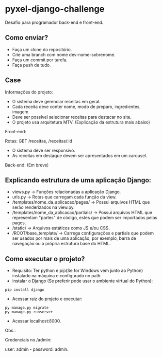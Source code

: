 # pyxel-django-challenge

Desafio para programador back-end e front-end.

## Como enviar?

- Faça um clone do repositório.
- Crie uma branch com nome dev-nome-sobrenome.
- Faça um commit por tarefa.
- Faça push de tudo.

## Case

Informações do projeto:

- O sistema deve gerenciar receitas em geral.
- Cada receita deve conter nome, modo de preparo, ingredientes, imagem.
- Deve ser possível selecionar receitas para destacar no site.
- O projeto usa arquitetura MTV. (Explicação da estrutura mais abaixo)

Front-end:

Rotas: GET /receitas, /receitas/:id

- O sistema deve ser responsivo.
- As receitas em destaque devem ser apresentados em um carousel.

Back-end: (Em breve)

## Explicando estrutura de uma aplicação Django:

- views.py -> Funções relacionadas a aplicação Django.
- urls.py -> Rotas que carregam cada função da view.
- /templates/nome_da_aplicacao/pages/ -> Possui arquivos HTML que serão renderizados na view.py.
- /templates/nome_da_aplicacao/partials/ -> Possui arquivos HTML que representam "partes" de código, estes que podem ser importados pelas pages.
- /static/ -> Arquivos estáticos como JS e/ou CSS.
- /ROOT/base_template/ -> Carrega configurações e partials que podem ser usados por mais de uma aplicação, por exemplo, barra de navegação ou a própria estrutura base do HTML.

## Como executar o projeto?

- Requisito: Ter python e pip(Se for Windows vem junto ao Python) instalado na máquina e configurado no path.
- Instalar o Django (Se preferir pode usar o ambiente virtual do Python):
```
pip install django
```
- Acessar raiz do projeto e executar:
```
py manage.py migrate
py manage.py runserver
```
- Acessar localhost:8000.

Obs.:

Credenciais no /admin:

user: admin - password: admin.